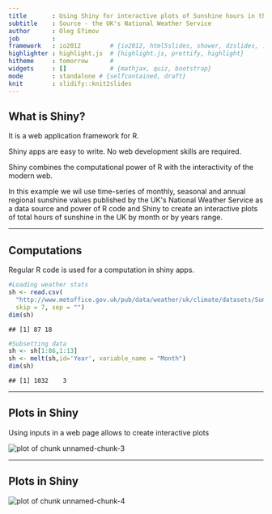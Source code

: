 ```yaml
---
title       : Using Shiny for interactive plots of Sunshine hours in the UK
subtitle    : Source - the UK's National Weather Service
author      : Oleg Efimov
job         : 
framework   : io2012        # {io2012, html5slides, shower, dzslides, ...}
highlighter : highlight.js  # {highlight.js, prettify, highlight}
hitheme     : tomorrow      # 
widgets     : []            # {mathjax, quiz, bootstrap}
mode        : standalone # {selfcontained, draft}
knit        : slidify::knit2slides
---
```


## What is Shiny?

It is a web application framework for R.

Shiny apps are easy to write. No web development skills are required.

Shiny combines the computational power of R with the interactivity of the modern web. 

In this example we wil use time-series of monthly, seasonal and annual regional sunshine values published by the UK's National Weather Service as a data source and power of R code and Shiny to create an interactive plots of total hours of sunshine in the UK by month or by years range.

---
## Computations
Regular R code is used for a computation in shiny apps.




```r
#Loading weather stats
sh <- read.csv(
  "http://www.metoffice.gov.uk/pub/data/weather/uk/climate/datasets/Sunshine/date/UK.txt", 
  skip = 7, sep = "")
dim(sh)
```

```
## [1] 87 18
```

```r
#Subsetting data
sh <- sh[1:86,1:13]
sh <- melt(sh,id='Year', variable_name = "Month")
dim(sh)
```

```
## [1] 1032    3
```

---
## Plots in Shiny
Using inputs in a web page allows to create interactive plots 

![plot of chunk unnamed-chunk-3](assets/fig/unnamed-chunk-3-1.png) 

---
## Plots in Shiny
![plot of chunk unnamed-chunk-4](assets/fig/unnamed-chunk-4-1.png) 
